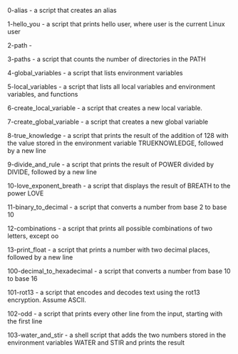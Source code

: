 0-alias - a script that creates an alias

1-hello_you -  a script that prints hello user, where user is the current Linux user

2-path - 

3-paths - a script that counts the number of directories in the PATH

4-global_variables - a script that lists environment variables

5-local_variables - a script that lists all local variables and environment variables, and functions

6-create_local_variable - a script that creates a new local variable.

7-create_global_variable - a script that creates a new global variable

8-true_knowledge - a script that prints the result of the addition of 128 with the value stored in the environment variable TRUEKNOWLEDGE, followed by a new line

9-divide_and_rule - a script that prints the result of POWER divided by DIVIDE, followed by a new line

10-love_exponent_breath - a script that displays the result of BREATH to the power LOVE

11-binary_to_decimal - a script that converts a number from base 2 to base 10

12-combinations - a script that prints all possible combinations of two letters, except oo

13-print_float - a script that prints a number with two decimal places, followed by a new line

100-decimal_to_hexadecimal -  a script that converts a number from base 10 to base 16

101-rot13 - a script that encodes and decodes text using the rot13 encryption. Assume ASCII.

102-odd - a script that prints every other line from the input, starting with the first line

103-water_and_stir - a shell script that adds the two numbers stored in the environment variables WATER and  STIR and prints the result

